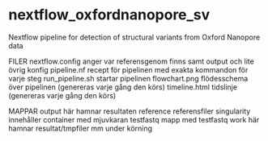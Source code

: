 # nextflow_oxfordnanopore_sv
Nextflow pipeline for detection of structural variants from Oxford Nanopore data



FILER
nextflow.config anger var referensgenom finns samt output och lite övrig konfig
pipeline.nf     recept för pipelinen med exakta kommandon för varje steg
run_pipeline.sh startar pipelinen
flowchart.png   flödesschema över pipelinen (genereras varje gång den körs)
timeline.html   tidslinje (genereras varje gång den körs)

MAPPAR
output          här hamnar resultaten
reference       referensfiler
singularity     innehåller container med mjuvkaran
testfastq       mapp med testfastq
work            här hamnar resultat/tmpfiler mm under körning

